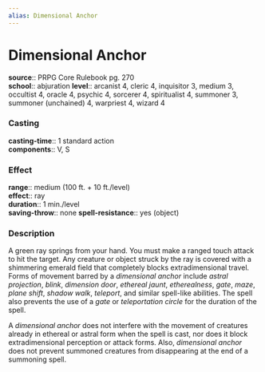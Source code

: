 ```yaml
---
alias: Dimensional Anchor
---
```


# Dimensional Anchor 

**source**:: PRPG Core Rulebook pg. 270  
**school**:: abjuration
**level**:: arcanist 4, cleric 4, inquisitor 3, medium 3, occultist 4, oracle 4, psychic 4, sorcerer 4, spiritualist 4, summoner 3, summoner (unchained) 4, warpriest 4, wizard 4

### Casting 

**casting-time**:: 1 standard action  
**components**:: V, S

### Effect 

**range**:: medium (100 ft. + 10 ft./level)  
**effect**:: ray  
**duration**:: 1 min./level  
**saving-throw**:: none
**spell-resistance**:: yes (object)

### Description 

A green ray springs from your hand. You must make a ranged touch attack to hit the target. Any creature or object struck by the ray is covered with a shimmering emerald field that completely blocks extradimensional travel. Forms of movement barred by a *dimensional anchor* include *astral projection*, *blink*, *dimension door*, *ethereal jaunt*, *etherealness*, *gate*, *maze*, *plane shift*, *shadow walk*, *teleport*, and similar spell-like abilities. The spell also prevents the use of a *gate* or *teleportation circle* for the duration of the spell.  
  
A *dimensional anchor* does not interfere with the movement of creatures already in ethereal or astral form when the spell is cast, nor does it block extradimensional perception or attack forms. Also, *dimensional anchor* does not prevent summoned creatures from disappearing at the end of a summoning spell.
